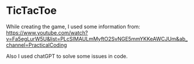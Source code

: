 # TicTacToe

While creating the game, I used some information from: 
https://www.youtube.com/watch?v=Fa5egLurW5U&list=PLcSIMAULmMyftO2SvNGE5mmYKKeAWCJUm&ab_channel=PracticalCoding

Also I used chatGPT to solve some issues in code.
